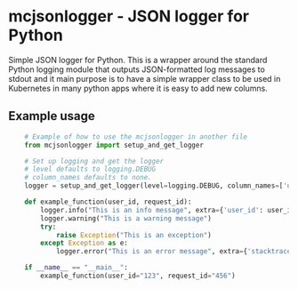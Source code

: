 # mcjsonlogger - JSON logger for Python

Simple JSON logger for Python. This is a wrapper around the standard Python
logging module that outputs JSON-formatted log messages to stdout and it main purpose is to 
have a simple wrapper class to be used in Kubernetes in many python apps where it is
easy to add new columns.

## Example usage
    
```python
    # Example of how to use the mcjsonlogger in another file
    from mcjsonlogger import setup_and_get_logger

    # Set up logging and get the logger
    # level defaults to logging.DEBUG
    # column_names defaults to none.
    logger = setup_and_get_logger(level=logging.DEBUG, column_names=['user_id', 'request_id'])

    def example_function(user_id, request_id):
        logger.info("This is an info message", extra={'user_id': user_id, 'request_id': request_id})
        logger.warning("This is a warning message")
        try:
            raise Exception("This is an exception")
        except Exception as e:
            logger.error("This is an error message", extra={'stacktrace': traceback.format_exc()})        

    if __name__ == "__main__":
        example_function(user_id="123", request_id="456")
```